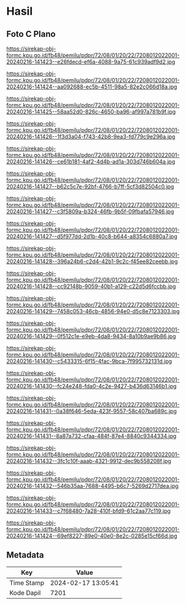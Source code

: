 # Hasil

## Foto C Plano

https://sirekap-obj-formc.kpu.go.id/fb48/pemilu/pdpr/72/08/01/20/22/7208012022001-20240216-141423--e26fdecd-ef6a-4088-9a75-61c939adf9d2.jpg

https://sirekap-obj-formc.kpu.go.id/fb48/pemilu/pdpr/72/08/01/20/22/7208012022001-20240216-141424--aa092688-ec5b-4511-98a5-82e2c066d18a.jpg

https://sirekap-obj-formc.kpu.go.id/fb48/pemilu/pdpr/72/08/01/20/22/7208012022001-20240216-141425--58aa52d0-826c-4650-ba96-af997a781b9f.jpg

https://sirekap-obj-formc.kpu.go.id/fb48/pemilu/pdpr/72/08/01/20/22/7208012022001-20240216-141426--1f3d3a04-f743-42b8-9ea3-fd779c9e296a.jpg

https://sirekap-obj-formc.kpu.go.id/fb48/pemilu/pdpr/72/08/01/20/22/7208012022001-20240216-141426--ce61b181-4af2-4d4b-ad1a-303d746b604a.jpg

https://sirekap-obj-formc.kpu.go.id/fb48/pemilu/pdpr/72/08/01/20/22/7208012022001-20240216-141427--b62c5c7e-92bf-4766-b7ff-5cf3d82504c0.jpg

https://sirekap-obj-formc.kpu.go.id/fb48/pemilu/pdpr/72/08/01/20/22/7208012022001-20240216-141427--c3f5809a-b324-46fb-9b5f-09fbafa57946.jpg

https://sirekap-obj-formc.kpu.go.id/fb48/pemilu/pdpr/72/08/01/20/22/7208012022001-20240216-141427--d5f977dd-2d1b-40c8-b644-a8354c6880a7.jpg

https://sirekap-obj-formc.kpu.go.id/fb48/pemilu/pdpr/72/08/01/20/22/7208012022001-20240216-141428--396a24b6-c2d4-42b1-9c2c-f45ee82ceebb.jpg

https://sirekap-obj-formc.kpu.go.id/fb48/pemilu/pdpr/72/08/01/20/22/7208012022001-20240216-141428--cc92148b-9059-40b1-a129-c22d5d6fccbb.jpg

https://sirekap-obj-formc.kpu.go.id/fb48/pemilu/pdpr/72/08/01/20/22/7208012022001-20240216-141429--7458c053-46cb-4856-94e0-d5c8e7123303.jpg

https://sirekap-obj-formc.kpu.go.id/fb48/pemilu/pdpr/72/08/01/20/22/7208012022001-20240216-141429--0f512c1e-e9eb-4da8-9434-8a10b9ae9b86.jpg

https://sirekap-obj-formc.kpu.go.id/fb48/pemilu/pdpr/72/08/01/20/22/7208012022001-20240216-141430--c5433315-6f15-4fac-9bca-7f995732131d.jpg

https://sirekap-obj-formc.kpu.go.id/fb48/pemilu/pdpr/72/08/01/20/22/7208012022001-20240216-141430--fc24e248-fda0-4c2e-9427-b436d63146b1.jpg

https://sirekap-obj-formc.kpu.go.id/fb48/pemilu/pdpr/72/08/01/20/22/7208012022001-20240216-141431--0a38f646-5eda-423f-9557-58c407ba689c.jpg

https://sirekap-obj-formc.kpu.go.id/fb48/pemilu/pdpr/72/08/01/20/22/7208012022001-20240216-141431--8a87a732-cfaa-484f-87e4-8840c9344334.jpg

https://sirekap-obj-formc.kpu.go.id/fb48/pemilu/pdpr/72/08/01/20/22/7208012022001-20240216-141432--3fc1c10f-aaab-4321-9912-dec9b558208f.jpg

https://sirekap-obj-formc.kpu.go.id/fb48/pemilu/pdpr/72/08/01/20/22/7208012022001-20240216-141432--546b35aa-7688-4495-b6c7-5269d2717dea.jpg

https://sirekap-obj-formc.kpu.go.id/fb48/pemilu/pdpr/72/08/01/20/22/7208012022001-20240216-141433--c7f68480-7a28-410f-bfd9-61c2aa77c119.jpg

https://sirekap-obj-formc.kpu.go.id/fb48/pemilu/pdpr/72/08/01/20/22/7208012022001-20240216-141424--69ef8227-89e0-40e0-8e2c-0285e15cf66d.jpg


## Metadata

| Key        | Value               |
| ---------- | ------------------- |
| Time Stamp | 2024-02-17 13:05:41 |
| Kode Dapil | 7201                |



